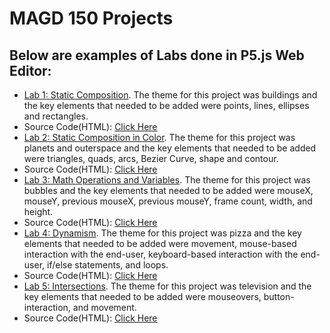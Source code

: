 # MAGD 150 Projects

## Below are examples of Labs done in P5.js Web Editor:

- [Lab 1: Static Composition](https://github.com/BlakeJW23/MAGD-150-Projects/tree/gh-pages/s22magd150lab01_Blake). The theme for this project was buildings and the key elements that needed to be added were points, lines, ellipses and rectangles.
- Source Code(HTML): [Click Here](https://github.com/BlakeJW23/MAGD-150-Projects/blob/gh-pages/s22magd150lab01_Blake/index.html) 
- [Lab 2: Static Composition in Color](https://github.com/BlakeJW23/MAGD-150-Projects/tree/gh-pages/s22magd150lab02_Blake). The theme for this project was planets and outerspace and the key elements that needed to be added were triangles, quads, arcs, Bezier Curve, shape and contour.
- Source Code(HTML): [Click Here](https://github.com/BlakeJW23/MAGD-150-Projects/blob/gh-pages/s22magd150lab02_Blake/index.html)
- [Lab 3: Math Operations and Variables](https://github.com/BlakeJW23/MAGD-150-Projects/tree/gh-pages/s22magd150lab03_Blake_2022_02_21_00_52_11). The theme for this project was bubbles and the key elements that needed to be added were mouseX, mouseY, previous mouseX, previous mouseY, frame count, width, and height.
- Source Code(HTML): [Click Here](https://github.com/BlakeJW23/MAGD-150-Projects/blob/gh-pages/s22magd150lab03_Blake_2022_02_21_00_52_11/index.html)
- [Lab 4: Dynamism](https://github.com/BlakeJW23/MAGD-150-Projects/tree/gh-pages/s22magd150lab04_Blake). The theme for this project was pizza and the key elements that needed to be added were movement, mouse-based interaction with the end-user, keyboard-based interaction with the end-user, if/else statements, and loops.
- Source Code(HTML): [Click Here](https://github.com/BlakeJW23/MAGD-150-Projects/blob/gh-pages/s22magd150lab04_Blake/index.html)
- [Lab 5: Intersections](https://github.com/BlakeJW23/MAGD-150-Projects/tree/gh-pages/s22magd150lab05_Blake). The theme for this project was television and the key elements that needed to be added were mouseovers, button-interaction, and movement.
- Source Code(HTML): [Click Here](https://github.com/BlakeJW23/MAGD-150-Projects/blob/gh-pages/s22magd150lab05_Blake/index.html)
